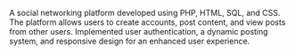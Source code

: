  A social networking platform developed using PHP, HTML, SQL, and
 CSS. The platform allows users to create accounts, post content, and
 view posts from other users. Implemented user authentication, a dynamic
 posting system, and responsive design for an enhanced user experience.
